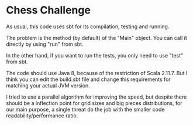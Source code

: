 Chess Challenge
===============

As usual, this code uses sbt for its compilation, testing and running.

The problem is the method (by default) of the "Main" object. You can call it directly by using "run" from sbt.

In the other hand, if you want to run the tests, you only need to use "test" from sbt.

The code should use Java 8, because of the restriction of Scala 2.11.7. But I think you can edit the build.sbt file and change this requirements for matching your actual JVM version.

I tried to use a parallel algorithm for improving the speed, but despite there should be a inflection point for grid sizes and big pieces distributions, for our main purpose, a single threat do the job with the smaller code readability/performance ratio.

